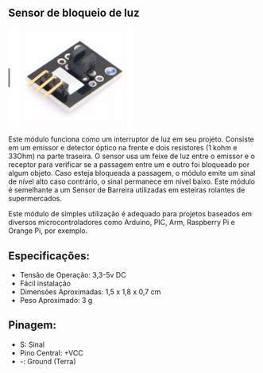 ## Sensor de bloqueio de luz

<p><img src="img/1.png" width="50%" /></p>

Este módulo funciona como um interruptor de luz em seu projeto. Consiste em um emissor e detector óptico na frente e dois resistores (1 kohm e 33Ohm) na parte traseira. O sensor usa um feixe de luz entre o emissor e o receptor para verificar se a passagem entre um e outro foi bloqueado por algum objeto. Caso esteja bloqueada a passagem, o módulo emite um sinal de nível alto caso contrário, o sinal permanece em nível baixo. Este módulo é semelhante a um Sensor de Barreira utilizadas em esteiras rolantes de supermercados.

Este módulo de simples utilização é adequado para projetos baseados em diversos microcontroladores como Arduino, PIC, Arm, Raspberry Pi e Orange Pi, por exemplo.

## Especificações:
- Tensão de Operação: 3,3-5v DC
- Fácil instalação
- Dimensões Aproximadas: 1,5 x 1,8 x 0,7 cm
- Peso Aproximado: 3 g

## Pinagem:
- S: Sinal
- Pino Central: +VCC
- -: Ground (Terra)
